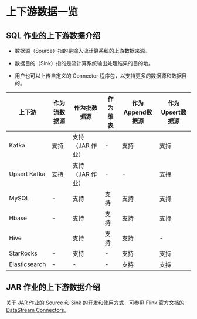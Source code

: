# 上下游数据一览

## SQL 作业的上下游数据介绍

- 数据源（Source）指的是输入流计算系统的上游数据来源。

- 数据目的（Sink）指的是流计算系统输出处理结果的目的地。

- 用户也可以上传自定义的 Connector 程序包，以支持更多的数据源和数据目的。

| 上下游        | 作为流数据源 | 作为批数据源     | 作为维表 | 作为Append数据源 | 作为Upsert数据源 |
| ------------- | ------------ | ---------------- | -------- | ---------------- | ---------------- |
| Kafka         | 支持         | 支持（JAR 作业） | -        | 支持             | 支持             |
| Upsert Kafka  | 支持         | 支持（JAR 作业） | -        | -                | 支持             |
| MySQL         | -            | 支持             | 支持     | 支持             | 支持             |
| Hbase         | -            | 支持             | 支持     | 支持             | 支持             |
| Hive          |              | 支持             | 支持     | 支持             | -                |
| StarRocks     | -            | 支持             | -        | 支持             | 支持             |
| Elasticsearch | -            | -                | -        | 支持             | 支持             |



## JAR 作业的上下游数据介绍



关于 JAR 作业的 Source 和 Sink 的开发和使用方式，可参见 Flink 官方文档的 [DataStream Connectors](https://nightlies.apache.org/flink/flink-docs-release-1.14/docs/connectors/datastream/overview/)。

